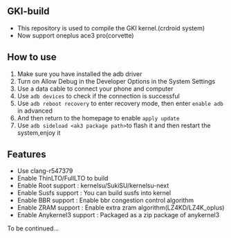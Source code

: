 ## GKI-build

- This repository is used to compile the GKI kernel.(crdroid system)
- Now support oneplus ace3 pro(corvette)

## How to use

1. Make sure you have installed the adb driver
2. Turn on Allow Debug in the Developer Options in the System Settings
3. Use a data cable to connect your phone and computer
4. Use ``adb devices`` to check if the connection is successful
5. Use ``adb reboot recovery`` to enter recovery mode, then enter ``enable adb`` in advanced
6. And then return to the homepage to enable ``apply update``
7. Use ``adb sideload <ak3 package path>``to flash it and then restart the system,enjoy it

## Features

- Use clang-r547379
- Enable ThinLTO/FullLTO to build
- Enable Root support : kernelsu/SukiSU/kernelsu-next
- Enable Susfs support : You can build susfs into kernel
- Enable BBR support : Enable bbr congestion control algorithm
- Enable ZRAM support : Enable extra zram algorithm(LZ4KD/LZ4K_oplus)
- Enable Anykernel3 support : Packaged as a zip package of anykernel3

To be continued...
 
